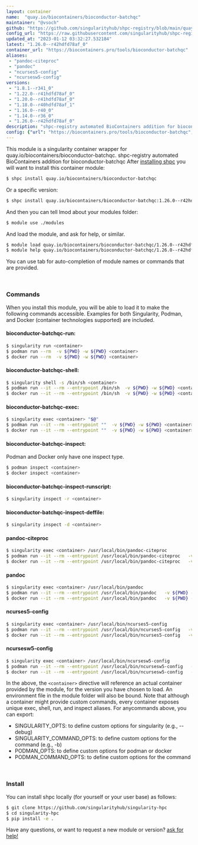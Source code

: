 ```yaml
---
layout: container
name:  "quay.io/biocontainers/bioconductor-batchqc"
maintainer: "@vsoch"
github: "https://github.com/singularityhub/shpc-registry/blob/main/quay.io/biocontainers/bioconductor-batchqc/container.yaml"
config_url: "https://raw.githubusercontent.com/singularityhub/shpc-registry/main/quay.io/biocontainers/bioconductor-batchqc/container.yaml"
updated_at: "2023-01-12 03:32:27.532184"
latest: "1.26.0--r42hdfd78af_0"
container_url: "https://biocontainers.pro/tools/bioconductor-batchqc"
aliases:
 - "pandoc-citeproc"
 - "pandoc"
 - "ncurses5-config"
 - "ncursesw5-config"
versions:
 - "1.8.1--r341_0"
 - "1.22.0--r41hdfd78af_0"
 - "1.20.0--r41hdfd78af_0"
 - "1.18.0--r40hdfd78af_1"
 - "1.16.0--r40_0"
 - "1.14.0--r36_0"
 - "1.26.0--r42hdfd78af_0"
description: "shpc-registry automated BioContainers addition for bioconductor-batchqc"
config: {"url": "https://biocontainers.pro/tools/bioconductor-batchqc", "maintainer": "@vsoch", "description": "shpc-registry automated BioContainers addition for bioconductor-batchqc", "latest": {"1.26.0--r42hdfd78af_0": "sha256:7bfda4d1528ebe90b50c20b31251bed6544867bc24ae4947879b2975c03cad27"}, "tags": {"1.8.1--r341_0": "sha256:062acb6fefd3cebf9aeb4a746505af223d2e81d34279a1bc419c7fcc32207d80", "1.22.0--r41hdfd78af_0": "sha256:2aab3e97b6fd52d50ebaf54e25e27fe559c9e8aba2d7d5264c5102b57d3fa81b", "1.20.0--r41hdfd78af_0": "sha256:f9de4d493be98a61e1506a44fa85617808844d12e33540c078879ccebdec2a39", "1.18.0--r40hdfd78af_1": "sha256:2e36c9adfb19e53d748fd5c38afcc2611126933059f367dabcb48058d4aad4df", "1.16.0--r40_0": "sha256:b63f47ef0f9718439e4e9958d0f080ebbcdb8a3390eb76b51152485daad2541d", "1.14.0--r36_0": "sha256:a5c908528cb0fe1b6f3979773282f90fda023d294bb6678cee735e217e1bd1ba", "1.26.0--r42hdfd78af_0": "sha256:7bfda4d1528ebe90b50c20b31251bed6544867bc24ae4947879b2975c03cad27"}, "docker": "quay.io/biocontainers/bioconductor-batchqc", "aliases": {"pandoc-citeproc": "/usr/local/bin/pandoc-citeproc", "pandoc": "/usr/local/bin/pandoc", "ncurses5-config": "/usr/local/bin/ncurses5-config", "ncursesw5-config": "/usr/local/bin/ncursesw5-config"}}
---
```


This module is a singularity container wrapper for quay.io/biocontainers/bioconductor-batchqc.
shpc-registry automated BioContainers addition for bioconductor-batchqc
After [installing shpc](#install) you will want to install this container module:


```bash
$ shpc install quay.io/biocontainers/bioconductor-batchqc
```

Or a specific version:

```bash
$ shpc install quay.io/biocontainers/bioconductor-batchqc:1.26.0--r42hdfd78af_0
```

And then you can tell lmod about your modules folder:

```bash
$ module use ./modules
```

And load the module, and ask for help, or similar.

```bash
$ module load quay.io/biocontainers/bioconductor-batchqc/1.26.0--r42hdfd78af_0
$ module help quay.io/biocontainers/bioconductor-batchqc/1.26.0--r42hdfd78af_0
```

You can use tab for auto-completion of module names or commands that are provided.

<br>

### Commands

When you install this module, you will be able to load it to make the following commands accessible.
Examples for both Singularity, Podman, and Docker (container technologies supported) are included.

#### bioconductor-batchqc-run:

```bash
$ singularity run <container>
$ podman run --rm  -v ${PWD} -w ${PWD} <container>
$ docker run --rm  -v ${PWD} -w ${PWD} <container>
```

#### bioconductor-batchqc-shell:

```bash
$ singularity shell -s /bin/sh <container>
$ podman run --it --rm --entrypoint /bin/sh  -v ${PWD} -w ${PWD} <container>
$ docker run --it --rm --entrypoint /bin/sh  -v ${PWD} -w ${PWD} <container>
```

#### bioconductor-batchqc-exec:

```bash
$ singularity exec <container> "$@"
$ podman run --it --rm --entrypoint ""  -v ${PWD} -w ${PWD} <container> "$@"
$ docker run --it --rm --entrypoint ""  -v ${PWD} -w ${PWD} <container> "$@"
```

#### bioconductor-batchqc-inspect:

Podman and Docker only have one inspect type.

```bash
$ podman inspect <container>
$ docker inspect <container>
```

#### bioconductor-batchqc-inspect-runscript:

```bash
$ singularity inspect -r <container>
```

#### bioconductor-batchqc-inspect-deffile:

```bash
$ singularity inspect -d <container>
```


#### pandoc-citeproc

```bash
$ singularity exec <container> /usr/local/bin/pandoc-citeproc
$ podman run --it --rm --entrypoint /usr/local/bin/pandoc-citeproc   -v ${PWD} -w ${PWD} <container> -c " $@"
$ docker run --it --rm --entrypoint /usr/local/bin/pandoc-citeproc   -v ${PWD} -w ${PWD} <container> -c " $@"
```


#### pandoc

```bash
$ singularity exec <container> /usr/local/bin/pandoc
$ podman run --it --rm --entrypoint /usr/local/bin/pandoc   -v ${PWD} -w ${PWD} <container> -c " $@"
$ docker run --it --rm --entrypoint /usr/local/bin/pandoc   -v ${PWD} -w ${PWD} <container> -c " $@"
```


#### ncurses5-config

```bash
$ singularity exec <container> /usr/local/bin/ncurses5-config
$ podman run --it --rm --entrypoint /usr/local/bin/ncurses5-config   -v ${PWD} -w ${PWD} <container> -c " $@"
$ docker run --it --rm --entrypoint /usr/local/bin/ncurses5-config   -v ${PWD} -w ${PWD} <container> -c " $@"
```


#### ncursesw5-config

```bash
$ singularity exec <container> /usr/local/bin/ncursesw5-config
$ podman run --it --rm --entrypoint /usr/local/bin/ncursesw5-config   -v ${PWD} -w ${PWD} <container> -c " $@"
$ docker run --it --rm --entrypoint /usr/local/bin/ncursesw5-config   -v ${PWD} -w ${PWD} <container> -c " $@"
```



In the above, the `<container>` directive will reference an actual container provided
by the module, for the version you have chosen to load. An environment file in the
module folder will also be bound. Note that although a container
might provide custom commands, every container exposes unique exec, shell, run, and
inspect aliases. For anycommands above, you can export:

 - SINGULARITY_OPTS: to define custom options for singularity (e.g., --debug)
 - SINGULARITY_COMMAND_OPTS: to define custom options for the command (e.g., -b)
 - PODMAN_OPTS: to define custom options for podman or docker
 - PODMAN_COMMAND_OPTS: to define custom options for the command

<br>

### Install

You can install shpc locally (for yourself or your user base) as follows:

```bash
$ git clone https://github.com/singularityhub/singularity-hpc
$ cd singularity-hpc
$ pip install -e .
```

Have any questions, or want to request a new module or version? [ask for help!](https://github.com/singularityhub/singularity-hpc/issues)